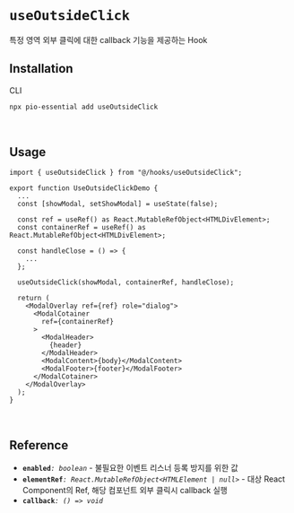 # `useOutsideClick`

특정 영역 외부 클릭에 대한 callback 기능을 제공하는 Hook

<!-- <div align="center">
  <sup>
    <a href="">
      <h2 >📖 Storybook</h2>
    </a>
  </sup>
  <br />
  <br />
</div> -->

## Installation

CLI

```bash
npx pio-essential add useOutsideClick
```

<br />

## Usage

```tsx
import { useOutsideClick } from "@/hooks/useOutsideClick";
```

```tsx
export function UseOutsideClickDemo {
  ...
  const [showModal, setShowModal] = useState(false);

  const ref = useRef() as React.MutableRefObject<HTMLDivElement>;
  const containerRef = useRef() as React.MutableRefObject<HTMLDivElement>;

  const handleClose = () => {
    ...
  };

  useOutsideClick(showModal, containerRef, handleClose);

  return (
    <ModalOverlay ref={ref} role="dialog">
      <ModalCotainer
        ref={containerRef}
      >
        <ModalHeader>
          {header}
        </ModalHeader>
        <ModalContent>{body}</ModalContent>
        <ModalFooter>{footer}</ModalFooter>
      </ModalCotainer>
    </ModalOverlay>
  );
}
```

<br />

## Reference

- **`enabled`**_`: boolean`_ - 불필요한 이벤트 리스너 등록 방지를 위한 값
- **`elementRef`**_`: React.MutableRefObject<HTMLElement | null>`_ - 대상 React Component의 Ref, 해당 컴포넌트 외부 클릭시 callback 실행
- **`callback`**_`: () => void`_
